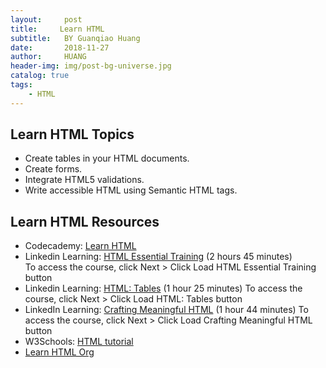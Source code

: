 ```yaml
---
layout:     post
title:     Learn HTML
subtitle:   BY Guanqiao Huang
date:       2018-11-27
author:     HUANG
header-img: img/post-bg-universe.jpg
catalog: true
tags:
    - HTML
---
```

## Learn HTML Topics
- Create tables in your HTML documents.
- Create forms.
- Integrate HTML5 validations.
- Write accessible HTML using Semantic HTML tags.

## Learn HTML Resources
- Codecademy: [Learn HTML](https://www.codecademy.com/learn/learn-html)
- Linkedin Learning: [HTML Essential Training](https://www.linkedin.com/learning/html-essential-training-4/what-is-html?autoAdvance=true&autoSkip=false&autoplay=true&resume=true&u=100575394) (2 hours 45 minutes)  
To access the course, click Next > Click Load HTML Essential Training button
- Linkedin Learning: [HTML: Tables](https://www.linkedin.com/learning/html-tables/create-semantic-html-tables?autoAdvance=true&autoSkip=false&autoplay=true&resume=true&u=100575394) (1 hour 25 minutes)
To access the course, click Next > Click Load HTML: Tables button
- LinkedIn Learning: [Crafting Meaningful HTML](https://www.linkedin.com/learning/crafting-meaningful-html/craft-meaningful-html?autoAdvance=true&autoSkip=false&autoplay=true&resume=true&u=100575394) (1 hour 44 minutes)
To access the course, click Next > Click Load Crafting Meaningful HTML button
- W3Schools: [HTML tutorial](https://www.w3schools.com/html/)
- [Learn HTML Org](https://www.learn-html.org/)
